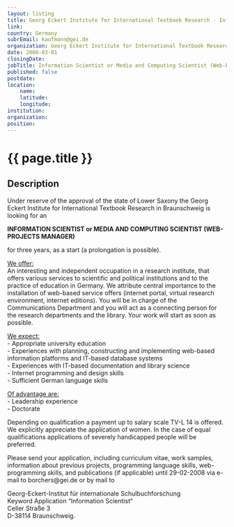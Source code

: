 ```yaml
---
layout: listing
title: Georg Eckert Institute for International Textbook Research - Information Scientist or Media and Computing Scientist (Web-Projects Manager)
link:
country: Germany
subrEmail: kaufmann@gei.de
organization: Georg Eckert Institute for International Textbook Research 
date: 2008-03-01
closingDate: 
jobTitle: Information Scientist or Media and Computing Scientist (Web-Projects Manager)
published: false
postdate:
location:
	name: 
	latitude: 
	longitude: 
institution: 
organization: 
position: 
--- 
```



# {{ page.title }}

## Description







<p>
Under reserve of the approval of the state of Lower Saxony the Georg Eckert Institute for International Textbook Research in Braunschweig is looking for an </p>

<p> <b> INFORMATION SCIENTIST or MEDIA AND COMPUTING SCIENTIST 
(WEB-PROJECTS MANAGER) </b> </P>

<p>for three years, as a start (a prolongation is possible). </p>

<p> <u> We offer: </u> <br>
An interesting and independent occupation in a research institute, that offers various services to scientific and political institutions and to the practice of education in Germany. We attribute central importance to the installation of web-based service offers (internet portal, virtual research environment, internet editions). 
You will be in charge of the Communications Department and you will act as a connecting person for the research departments and the library. Your work will start as soon as possible. </p>

<p> <u> We expect: </u> <br>
- Appropriate university education <br>
- Experiences with planning, constructing and implementing web-based information platforms and IT-based database systems <br>
- Experiences with IT-based documentation and library science <br>
- Internet programming and design skills <br>
- Sufficient German language skills <br> </p>

<p> <u> Of advantage are: </u> <br>
- Leadership experience <br>
- Doctorate </p>

<p>Depending on qualification a payment up to salary scale TV-L 14 is offered. We explicitly appreciate the application of women. In the case of equal qualifications applications of severely handicapped people will be preferred. </p>

<p>Please send your application, including curriculum vitae, work samples, information about previous projects, programming language skills, web-programming skills, and publications (if applicable) until 29-02-2008 via e-mail to borchers@gei.de or by mail to </p>

<p>Georg-Eckert-Institut für internationale Schulbuchforschung <br>
Keyword Application “Information Scientist“ <br>
Celler Straße 3 <br>
D-38114 Braunschweig. <br>
</p>
